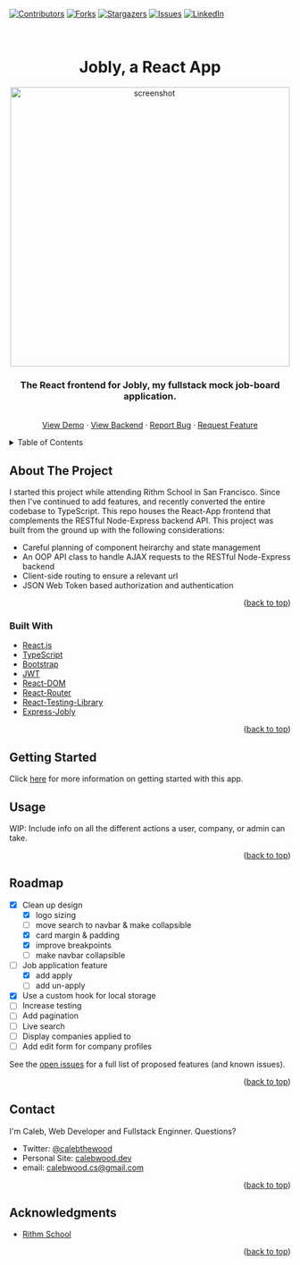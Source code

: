 <div id="top"></div>

<!-- PROJECT SHIELDS -->
<!--
*** I'm using markdown "reference style" links for readability.
*** Reference links are enclosed in brackets [ ] instead of parentheses ( ).
*** See the bottom of this document for the declaration of the reference variables
*** for contributors-url, forks-url, etc. This is an optional, concise syntax you may use.
*** https://www.markdownguide.org/basic-syntax/#reference-style-links
-->
[![Contributors][contributors-shield]][contributors-url]
[![Forks][forks-shield]][forks-url]
[![Stargazers][stars-shield]][stars-url]
[![Issues][issues-shield]][issues-url]
[![LinkedIn][linkedin-shield]][linkedin-url]



<!-- PROJECT LOGO -->
<br />
<div align="center">

<h1 align="center">Jobly, a React App</h1>

<a href="https://github.com/calebthewood/jobly-frontend">
    <img src="https://s3.us-west-1.amazonaws.com/pix.ly/jobly.png" alt="screenshot" width="500">
  </a>

  <p align="center">
    <h3>The React frontend for Jobly, my fullstack mock job-board application.</h3>
    <!-- <br /> -->
    <!-- <a href="https://github.com/calebthewood/jobly-frontend"><strong>Explore the docs »</strong></a>
    <br /> -->
    <br />
    <a href="https://jobly-r25.surge.sh/">View Demo</a>
    ·
    <a href="https://github.com/calebthewood/express-jobly">View Backend</a>
    ·
    <a href="https://github.com/calebthewood/jobly-frontend/issues">Report Bug</a>
    ·
    <a href="https://github.com/calebthewood/jobly-frontend/issues">Request Feature</a>
  </p>


</div>



<!-- TABLE OF CONTENTS -->
<details>
  <summary>Table of Contents</summary>
  <ol>
    <li>
      <a href="#about-the-project">About The Project</a>
      <ul>
        <li><a href="#built-with">Built With</a></li>
      </ul>
    </li>
    <li>
      <a href="#getting-started">Getting Started</a>
    </li>
    <li><a href="#usage">Usage</a></li>
    <li><a href="#roadmap">Roadmap</a></li>
    <li><a href="#contact">Contact</a></li>
    <li><a href="#acknowledgments">Acknowledgments</a></li>
  </ol>
</details>



<!-- ABOUT THE PROJECT -->
## About The Project

I started this project while attending Rithm School in San Francisco. Since then I've continued to add features, and recently converted the entire codebase to TypeScript. This repo houses the React-App frontend that complements the RESTful Node-Express backend API. This project was built from the ground up with the following considerations:
- Careful planning of component heirarchy and state management
- An OOP API class to handle AJAX requests to the RESTful Node-Express backend
- Client-side routing to ensure a relevant url
- JSON Web Token based authorization and authentication



<p align="right">(<a href="#top">back to top</a>)</p>



### Built With

* [React.js](https://reactjs.org/)
* [TypeScript](https://www.typescriptlang.org/docs/)
* [Bootstrap](https://getbootstrap.com)
* [JWT](https://jwt.io/)
* [React-DOM](https://reactjs.org/docs/react-dom.html)
* [React-Router](https://reactrouter.com/)
* [React-Testing-Library](https://testing-library.com/docs/react-testing-library/intro/)
* [Express-Jobly](https://github.com/calebthewood/express-jobly)

<p align="right">(<a href="#top">back to top</a>)</p>


<!-- GETTING STARTED -->
## Getting Started

Click [here](https://github.com/calebthewood/jobly-frontend/blob/main/CRA-README.md) for more information on getting started with this app.



<!-- USAGE EXAMPLES -->
## Usage

WIP: Include info on all the different actions a user, company, or admin can take.


<p align="right">(<a href="#top">back to top</a>)</p>



<!-- ROADMAP -->
## Roadmap

- [x] Clean up design
    - [x] logo sizing
    - [ ] move search to navbar & make collapsible
    - [x] card margin & padding
    - [x] improve breakpoints
    - [ ] make navbar collapsible
- [ ] Job application feature
    - [x] add apply
    - [ ] add un-apply
- [x] Use a custom hook for local storage
- [ ] Increase testing
- [ ] Add pagination
- [ ] Live search
- [ ] Display companies applied to
- [ ] Add edit form for company profiles

See the [open issues](https://github.com/calebthewood/jobly-frontend/issues) for a full list of proposed features (and known issues).

<p align="right">(<a href="#top">back to top</a>)</p>



<!-- CONTACT -->
## Contact

I'm Caleb, Web Developer and Fullstack Enginner. Questions?
- Twitter: [@calebthewood](https://twitter.com/calebthewood)
- Personal Site: [calebwood.dev](https://www.calebwood.dev/)
- email: [calebwood.cs@gmail.com](calebwood.cs@gmail.com)

<p align="right">(<a href="#top">back to top</a>)</p>



<!-- ACKNOWLEDGMENTS -->
## Acknowledgments

* [Rithm School](https://www.rithmschool.com/)


<p align="right">(<a href="#top">back to top</a>)</p>



<!-- MARKDOWN LINKS & IMAGES -->
<!-- https://www.markdownguide.org/basic-syntax/#reference-style-links -->
[contributors-shield]: https://img.shields.io/github/contributors/calebthewood/jobly-frontend.svg?style=for-the-badge
[contributors-url]: https://github.com/calebthewood/jobly-frontend/graphs/contributors
[forks-shield]: https://img.shields.io/github/forks/calebthewood/jobly-frontend.svg?style=for-the-badge
[forks-url]: https://github.com/calebthewood/jobly-frontend/network/members
[stars-shield]: https://img.shields.io/github/stars/calebthewood/jobly-frontend.svg?style=for-the-badge
[stars-url]: https://github.com/calebthewood/jobly-frontend/stargazers
[issues-shield]: https://img.shields.io/github/issues/calebthewood/jobly-frontend.svg?style=for-the-badge
[issues-url]: https://github.com/calebthewood/jobly-frontend/issues
[license-shield]: https://img.shields.io/github/license/calebthewood/jobly-frontend.svg?style=for-the-badge
[license-url]: https://github.com/calebthewood/jobly-frontend/blob/master/LICENSE.txt
[linkedin-shield]: https://img.shields.io/badge/-LinkedIn-black.svg?style=for-the-badge&logo=linkedin&colorB=555
[linkedin-url]: https://linkedin.com/in/caleb-wood-440b37168
[product-screenshot]: https://s3.us-west-1.amazonaws.com/pix.ly/jobly.png